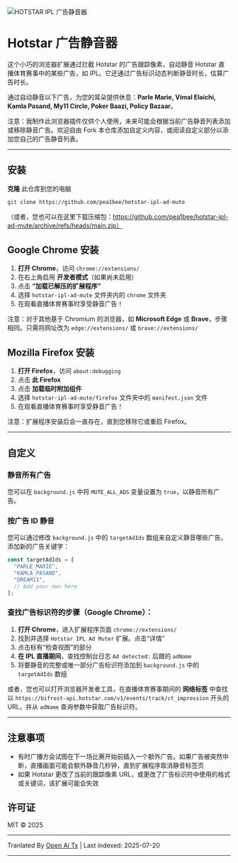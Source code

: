 ![HOTSTAR IPL 广告静音器](https://raw.githubusercontent.com/pea1bee/hotstar-ipl-ad-mute/main/chrome/128.png?raw=true) 
# Hotstar 广告静音器

这个小巧的浏览器扩展通过拦截 Hotstar 的广告跟踪像素，自动静音 Hotstar 直播体育赛事中的某些广告，如 IPL。它还通过广告标识动态判断静音时长，估算广告时长。

通过自动静音以下广告，为您的耳朵提供休息：**Parle Marie, Vimal Elaichi, Kamla Pasand, My11 Circle, Poker Baazi, Policy Bazaar**。

注意：我制作此浏览器插件仅供个人使用，未来可能会根据当前广告静音列表添加或移除静音广告。欢迎自由 Fork 本仓库添加自定义内容，或阅读自定义部分以添加您自己的广告静音列表。

---

## 安装

 **克隆** 此仓库到您的电脑 

   ```bash
   git clone https://github.com/pea1bee/hotstar-ipl-ad-mute
   ```
   （或者，您也可以在这里下载压缩包：https://github.com/pea1bee/hotstar-ipl-ad-mute/archive/refs/heads/main.zip）

## Google Chrome 安装

1. **打开 Chrome**，访问 `chrome://extensions/`
2. 在右上角启用 **开发者模式**（如果尚未启用）
3. 点击 **“加载已解压的扩展程序”**
4. 选择 `hotstar-ipl-ad-mute` 文件夹内的 `chrome` 文件夹
5. 在观看直播体育赛事时享受静音广告！

注意：对于其他基于 Chromium 的浏览器，如 **Microsoft Edge** 或 **Brave**，步骤相同。只需将网址改为 `edge://extensions/` 或 `brave://extensions/`

## Mozilla Firefox 安装
1. **打开 Firefox**，访问 `about:debugging` 
2. 点击 **此 Firefox**
3. 点击 **加载临时附加组件**
4. 选择 `hotstar-ipl-ad-mute/firefox` 文件夹中的 `manifest.json` 文件
5. 在观看直播体育赛事时享受静音广告！

注意：扩展程序安装后会一直存在，直到您移除它或重启 Firefox。

---

## 自定义


### 静音所有广告 
您可以在 `background.js` 中将 `MUTE_ALL_ADS` 变量设置为 `true`，以静音所有广告。

### 按广告 ID 静音
您可以通过修改 `background.js` 中的 `targetAdIds` 数组来自定义静音哪些广告。  
添加新的广告关键字：


```js
const targetAdIds = [
  "PARLE_MARIE",
  "KAMLA_PASAND",
  "DREAM11",
  // Add your own here
];
```
### 查找广告标识符的步骤（Google Chrome）：
1. **打开 Chrome**，进入扩展程序页面 `chrome://extensions/`
2. 找到并选择 `Hotstar IPL Ad Muter` 扩展。点击“详情”
3. 点击标有“检查视图”的部分
4. **在 IPL 直播期间**，查找控制台日志 `Ad detected:` 后跟的 `adName`
5. 将要静音的完整或唯一部分广告标识符添加到 `background.js` 中的 `targetAdIds` 数组

或者，您也可以打开浏览器开发者工具，在直播体育赛事期间的 **网络标签** 中查找以 `https://bifrost-api.hotstar.com/v1/events/track/ct_impression` 开头的 URL，并从 `adName` 查询参数中获取广告标识符。

---


## 注意事项
- 有时广播方会试图在下一场比赛开始前插入一个额外广告。如果广告被突然中断，直播画面可能会额外静音几秒钟，直到扩展程序取消静音标签页
- 如果 Hotstar 更改了当前的跟踪像素 URL，或更改了广告标识符中使用的格式或关键词，该扩展可能会失效

## 许可证

MIT © 2025



---

Tranlated By [Open Ai Tx](https://github.com/OpenAiTx/OpenAiTx) | Last indexed: 2025-07-20

---